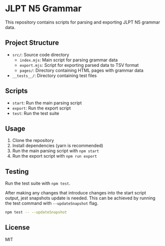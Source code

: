 # JLPT N5 Grammar

This repository contains scripts for parsing and exporting JLPT N5 grammar data.

## Project Structure

- `src/`: Source code directory
  - `index.mjs`: Main script for parsing grammar data
  - `export.mjs`: Script for exporting parsed data to TSV format
  - `pages/`: Directory containing HTML pages with grammar data
- `__tests__/`: Directory containing test files

## Scripts

- `start`: Run the main parsing script
- `export`: Run the export script
- `test`: Run the test suite

## Usage

1. Clone the repository
2. Install dependencies (yarn is recommended)
3. Run the main parsing script with `npm start`
4. Run the export script with `npm run export`

## Testing

Run the test suite with `npm test`.

After making any changes that introduce changes into the start script output, jest snapshots update is needed. This can be achieved by running the test command with `--updateSnapshot` flag.

```sh
npm test -- --updateSnapshot
```

## License

MIT
